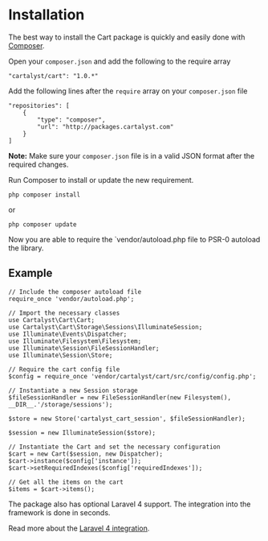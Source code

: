 # Installation

The best way to install the Cart package is quickly and easily done with [Composer](http://getcomposer.org).

Open your `composer.json` and add the following to the require array

	"cartalyst/cart": "1.0.*"

Add the following lines after the `require` array on your `composer.json` file

	"repositories": [
		{
			"type": "composer",
			"url": "http://packages.cartalyst.com"
		}
	]

**Note:** Make sure your `composer.json` file is in a valid JSON format after the required changes.

Run Composer to install or update the new requirement.

	php composer install

or

	php composer update

Now you are able to require the `vendor/autoload.php file to PSR-0 autoload the library.

## Example

	// Include the composer autoload file
	require_once 'vendor/autoload.php';

	// Import the necessary classes
	use Cartalyst\Cart\Cart;
	use Cartalyst\Cart\Storage\Sessions\IlluminateSession;
	use Illuminate\Events\Dispatcher;
	use Illuminate\Filesystem\Filesystem;
	use Illuminate\Session\FileSessionHandler;
	use Illuminate\Session\Store;

	// Require the cart config file
	$config = require_once 'vendor/cartalyst/cart/src/config/config.php';

	// Instantiate a new Session storage
	$fileSessionHandler = new FileSessionHandler(new Filesystem(), __DIR__.'/storage/sessions');

	$store = new Store('cartalyst_cart_session', $fileSessionHandler);

	$session = new IlluminateSession($store);

	// Instantiate the Cart and set the necessary configuration
	$cart = new Cart($session, new Dispatcher);
	$cart->instance($config['instance']);
	$cart->setRequiredIndexes($config['requiredIndexes']);

	// Get all the items on the cart
	$items = $cart->items();


The package also has optional Laravel 4 support. The integration into the framework is done in seconds.

Read more about the [Laravel 4 integration]({url}/introduction/laravel-4).

